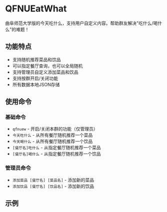 # QFNUEatWhat

曲阜师范大学版的今天吃什么，支持用户自定义内容。帮助群友解决"吃什么/喝什么"的难题！

## 功能特点

- 支持随机推荐菜品和饮品
- 可以指定餐厅查询，也可以全局随机
- 支持管理员自定义添加菜品和饮品
- 支持按群开启/关闭功能
- 所有数据本地JSON存储

## 使用命令

### 基础命令

- `qfnuew` - 开启/关闭本群的功能（仅管理员）
- `今天吃什么` - 从所有餐厅随机推荐一个菜品
- `今天喝什么` - 从所有餐厅随机推荐一个饮品
- `[餐厅名]吃什么` - 从指定餐厅随机推荐一个菜品
- `[餐厅名]喝什么` - 从指定餐厅随机推荐一个饮品

### 管理员命令

- `添加菜品 [餐厅名] [菜品名]` - 添加新的菜品
- `添加饮品 [餐厅名] [饮品名]` - 添加新的饮品

## 示例
